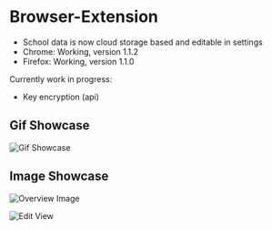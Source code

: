 # Browser-Extension

- School data is now cloud storage based and editable in settings
- Chrome: Working, version 1.1.2
- Firefox: Working, version 1.1.0

Currently work in progress:
- Key encryption (api)

## Gif Showcase

![Gif Showcase](https://media.giphy.com/media/3oFzmomIIw5d3aWMW4/giphy.gif)

## Image Showcase

![Overview Image](https://image.prntscr.com/image/u5aMrtciSP2KQOT4Lyfhyw.png)

![Edit View](https://image.prntscr.com/image/PqxiHP7UTpOrDNlFBafBUA.png)

